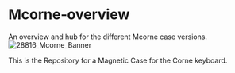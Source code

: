 # Mcorne-overview
An overview and hub for the different Mcorne case versions.
![28816_Mcorne_Banner](https://user-images.githubusercontent.com/65970993/142192291-f98b4d5c-05fb-46df-812c-ea15619faf7e.jpg)


This is the Repository for a Magnetic Case for the Corne keyboard.
